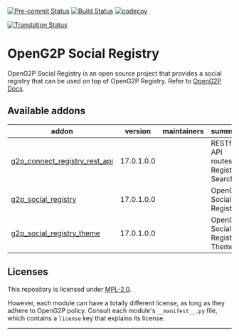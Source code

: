 
<!-- /!\ Non OCA Context : Set here the badge of your runbot / runboat instance. -->
[![Pre-commit Status](https://github.com/openg2p/openg2p-social-registry/actions/workflows/pre-commit.yml/badge.svg?branch=17.0-develop)](https://github.com/openg2p/openg2p-social-registry/actions/workflows/pre-commit.yml?query=branch%3A17.0-develop)
[![Build Status](https://github.com/openg2p/openg2p-social-registry/actions/workflows/test.yml/badge.svg?branch=17.0-develop)](https://github.com/openg2p/openg2p-social-registry/actions/workflows/test.yml?query=branch%3A17.0-develop)
[![codecov](https://codecov.io/gh/openg2p/openg2p-social-registry/branch/17.0-develop/graph/badge.svg)](https://codecov.io/gh/openg2p/openg2p-social-registry)
<!-- /!\ Non OCA Context : Set here the badge of your translation instance. -->
[![Translation Status](https://translate.openspp.org/widgets/openg2p/-/svg-badge.svg)](https://translate.openspp.org/engage/openg2p/?utm_source=widget)

<!-- /!\ do not modify above this line -->

# OpenG2P Social Registry

OpenG2P Social Registry is an open source project that provides a social registry that can be used on top of OpenG2P Registry. Refer to [OpenG2P Docs](https://docs.openg2p.org/platform/modules/social-registry).

<!-- /!\ do not modify below this line -->

<!-- prettier-ignore-start -->

[//]: # (addons)

Available addons
----------------
addon | version | maintainers | summary
--- | --- | --- | ---
[g2p_connect_registry_rest_api](g2p_connect_registry_rest_api/) | 17.0.1.0.0 |  | RESTful API routes for Registry Search
[g2p_social_registry](g2p_social_registry/) | 17.0.1.0.0 |  | OpenG2P Social Registry
[g2p_social_registry_theme](g2p_social_registry_theme/) | 17.0.1.0.0 |  | OpenG2P Social Registry: Theme

[//]: # (end addons)

<!-- prettier-ignore-end -->

## Licenses

This repository is licensed under [MPL-2.0](LICENSE).

However, each module can have a totally different license, as long as they adhere to OpenG2P
policy. Consult each module's `__manifest__.py` file, which contains a `license` key
that explains its license.

----
<!-- /!\ Non OCA Context : Set here the full description of your organization. -->

